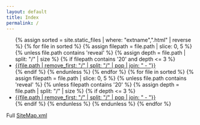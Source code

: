 ```yaml
---
layout: default
title: Index
permalink: /
---
```


<ul>
{% assign sorted = site.static_files | where: "extname",".html" | reverse %}
{% for file in sorted  %}
  {% assign filepath = file.path | slice: 0, 5 %}
  {% unless file.path contains 'reveal' %}
  {% assign depth = file.path | split: "/" | size %}
  {% if filepath contains '20' and depth <= 3 %}
    <li><a href="{{site.url}}{{site.baseurl}}{{file.path}}"> {{file.path | remove_first: "/" | split: "/" | pop | join: " - "}} </a></li>
  {% endif %}
  {% endunless %}
{% endfor %}
{% for file in sorted  %}
  {% assign filepath = file.path | slice: 0, 5 %}
  {% unless file.path contains 'reveal' %}
  {% unless filepath contains '20' %}
  {% assign depth = file.path | split: "/" | size %}
  {% if depth <= 3 %}
    <li><a href="{{site.url}}{{site.baseurl}}{{file.path}}"> {{file.path | remove_first: "/" | split: "/" | pop | join: " - "}} </a></li>
  {% endif %}
  {% endunless %}
  {% endunless %}
{% endfor %}
</ul>	
	
Full [SiteMap.xml](sitemap.xml)
